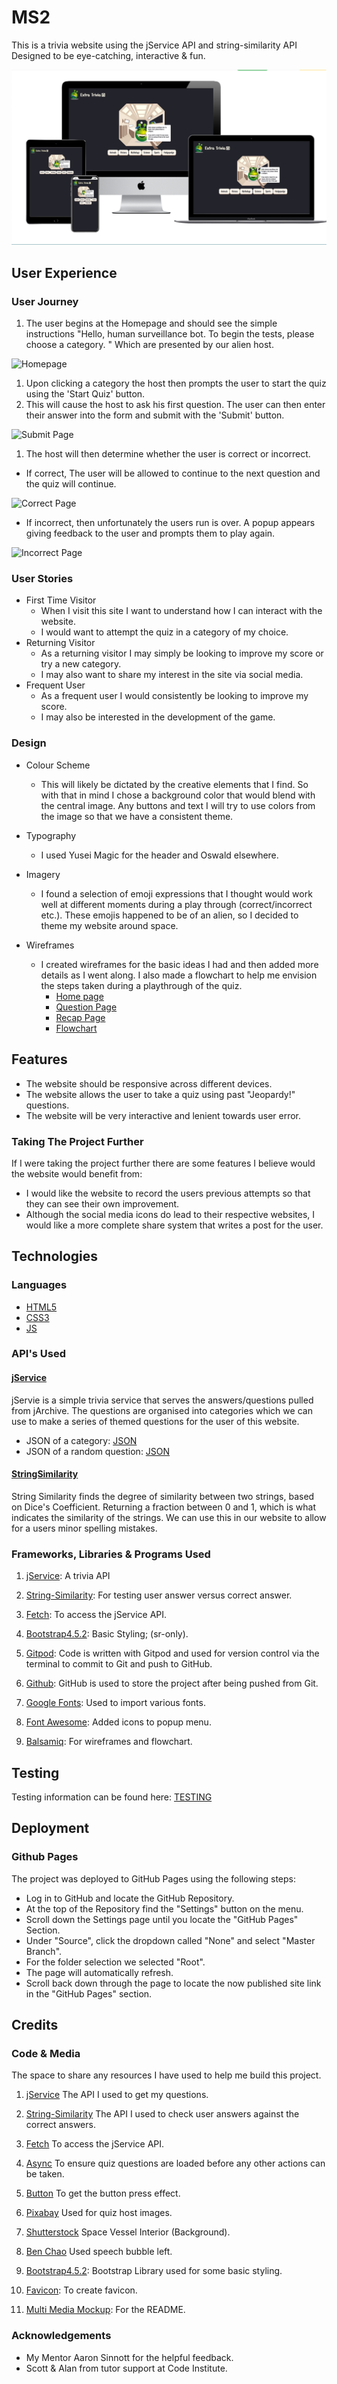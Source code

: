 # MS2

This is a trivia website using the jService API and string-similarity API Designed to be eye-catching, interactive & fun.

![Multi-Device MockUp](documentation/images/multi_device_display.png)

## User Experience

### User Journey

1. The user begins at the Homepage and should see the simple instructions "Hello, human surveillance bot. To begin the tests, please choose a category. " Which are presented by our alien host.

![Homepage](documentation/images/readme_homepage.png)

1. Upon clicking a category the host then prompts the user to start the quiz using the 'Start Quiz' button.
1. This will cause the host to ask his first question. The user can then enter their answer into the form and submit with the 'Submit' button.

![Submit Page](documentation/images/readme_submit.png)

1. The host will then determine whether the user is correct or incorrect.
 - If correct, The user will be allowed to continue to the next question and the quiz will continue. 

![Correct Page](documentation/images/readme_correct.png)

 - If incorrect, then unfortunately the users run is over. A popup appears giving feedback to the user and prompts them to play again.

![Incorrect Page](documentation/images/readme_incorrect.png)

### User Stories

- First Time Visitor
    - When I visit this site I want to understand how I can interact with the website.
    - I would want to attempt the quiz in a category of my choice.
- Returning Visitor
    - As a returning visitor I may simply be looking to improve my score or try a new category.
    - I may also want to share my interest in the site via social media.
- Frequent User
    - As a frequent user I would consistently be looking to improve my score.
    - I may also be interested in the development of the game.

### Design

- Colour Scheme
    - This will likely be dictated by the creative elements that I find. So with that in mind I chose a background color that would blend with the central image. Any buttons and text I will try to use colors from the image so that we have a consistent theme.
- Typography
    - I used Yusei Magic for the header and Oswald elsewhere.
- Imagery
    - I found a selection of emoji expressions that I thought would work well at different moments during a play through (correct/incorrect etc.). These emojis happened to be of an alien, so I decided to theme my website around space.

- Wireframes
    - I created wireframes for the basic ideas I had and then added more details as I went along. I also made a flowchart to help me envision the steps taken during a playthrough of the quiz.
        - [Home page](documentation/Wireframe/MS2-Wireframe-Homepage.pdf)
        - [Question Page](documentation/Wireframe/MS2-Wireframe-Question.pdf)
        - [Recap Page](documentation/Wireframe/MS2-Wireframe-Recap.pdf)
        - [Flowchart](documentation/Wireframe/MS2-Wireframe-Flowchart.pdf)

## Features

- The website should be responsive across different devices.
- The website allows the user to take a quiz using past "Jeopardy!" questions.
- The website will be very interactive and lenient towards user error.

### Taking The Project Further

If I were taking the project further there are some features I believe would the website would benefit from:
- I would like the website to record the users previous attempts so that they can see their own improvement.
- Although the social media icons do lead to their respective websites, I would like a more complete share system that writes a post for the user.

## Technologies

### Languages

- [HTML5](https://en.wikipedia.org/wiki/HTML5)
- [CSS3](https://en.wikipedia.org/wiki/CSS)
- [JS](https://en.wikipedia.org/wiki/JavaScript)

### API's Used

#### [jService](http://jservice.io/)
jServie is a simple trivia service that serves the answers/questions pulled from jArchive. The questions are organised into categories which we can use to make a series of themed questions for the user of this website.
- JSON of a category: [JSON](https://jservice.io/api/category?id=21)
- JSON of a random question: [JSON](http://jservice.io/api/random)

#### [StringSimilarity](https://www.npmjs.com/package/string-similarity#for-nodejs)
String Similarity finds the degree of similarity between two strings, based on Dice's Coefficient. Returning a fraction between 0 and 1, which is what indicates the similarity of the strings. We can use this in our website to allow for a users minor spelling mistakes.

### Frameworks, Libraries & Programs Used

1. [jService](https://github.com/sottenad/jService): A trivia API

1. [String-Similarity](https://github.com/aceakash/string-similarity#readme): For testing user answer versus correct answer.

1. [Fetch](https://developers.google.com/web/updates/2015/03/introduction-to-fetch): To access the jService API.

1. [Bootstrap4.5.2](https://getbootstrap.com/): Basic Styling; (sr-only).

1. [Gitpod](https://www.gitpod.io/): Code is written with Gitpod and used for version control via the terminal to commit to Git and push to GitHub.

1. [Github](https://github.com/): GitHub is used to store the project after being pushed from Git.

1. [Google Fonts](https://fonts.google.com/?query=Oswa): Used to import various fonts.

1. [Font Awesome](https://fontawesome.com/): Added icons to popup menu.

1. [Balsamiq](https://balsamiq.com/): For wireframes and flowchart.


## Testing 
Testing information can be found here: [TESTING](TESTING.md)

## Deployment

### Github Pages

The project was deployed to GitHub Pages using the following steps:

- Log in to GitHub and locate the GitHub Repository.
- At the top of the Repository find the "Settings" button on the menu.
- Scroll down the Settings page until you locate the "GitHub Pages" Section.
- Under "Source", click the dropdown called "None" and select "Master Branch".
- For the folder selection we selected "Root".
- The page will automatically refresh.
- Scroll back down through the page to locate the now published site link in the "GitHub Pages" section.


## Credits

### Code & Media

The space to share any resources I have used to help me build this project.

1. [jService](https://github.com/sottenad/jService) The API I used to get my questions.

1. [String-Similarity](https://github.com/aceakash/string-similarity#readme) The API I used to check user answers against the correct answers.

1. [Fetch](https://developers.google.com/web/updates/2015/03/introduction-to-fetch) To access the jService API.

1. [Async](https://developers.google.com/web/fundamentals/primers/async-functions) To ensure quiz questions are loaded before any other actions can be taken.

1. [Button](https://www.w3schools.com/csS/css3_buttons.asp) To get the button press effect.

1. [Pixabay](https://pixabay.com/) Used for quiz host images.

1. [Shutterstock](https://www.shutterstock.com/home) Space Vessel Interior (Background).

1. [Ben Chao](https://codepen.io/anshing97/pen/qFDBK) Used speech bubble left.

1. [Bootstrap4.5.2](https://getbootstrap.com/): Bootstrap Library used for some basic styling.

1. [Favicon](https://www.favicon.cc/?): To create favicon.

1. [Multi Media Mockup](https://techsini.com/multi-mockup/): For the README.

### Acknowledgements

- My Mentor Aaron Sinnott for the helpful feedback.
- Scott & Alan from tutor support at Code Institute.